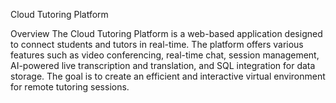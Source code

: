 Cloud Tutoring Platform

Overview
The Cloud Tutoring Platform is a web-based application designed to connect students and tutors in real-time. The platform offers various features such as video conferencing, real-time chat, session management, AI-powered live transcription and translation, and SQL integration for data storage. The goal is to create an efficient and interactive virtual environment for remote tutoring sessions.
